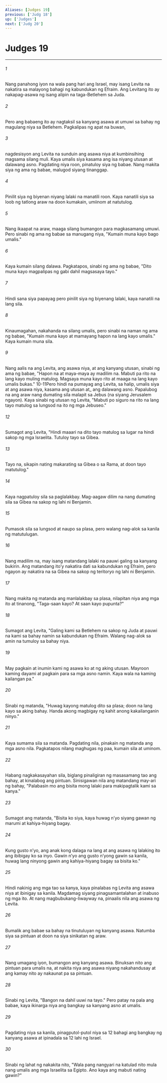 ```yaml
---
Aliases: [Judges 19]
previous: ['Judg 18']
up: ['Judges']
next: ['Judg 20']
---
```

# Judges 19

***






















###### 1 










Nang panahong iyon na wala pang hari ang Israel, may isang Levita na nakatira sa malayong bahagi ng kabundukan ng Efraim. Ang Levitang ito ay nakapag-asawa ng isang alipin na taga-Betlehem sa Juda. 





















###### 2 










Pero ang babaeng ito ay nagtaksil sa kanyang asawa at umuwi sa bahay ng magulang niya sa Betlehem. Pagkalipas ng apat na buwan, 





















###### 3 










nagdesisyon ang Levita na sunduin ang asawa niya at kumbinsihing magsama silang muli. Kaya umalis siya kasama ang isa niyang utusan at dalawang asno. Pagdating niya roon, pinatuloy siya ng babae. Nang makita siya ng ama ng babae, malugod siyang tinanggap. 





















###### 4 










Pinilit siya ng biyenan niyang lalaki na manatili roon. Kaya nanatili siya sa loob ng tatlong araw na doon kumakain, umiinom at natutulog. 





















###### 5 










Nang ikaapat na araw, maaga silang bumangon para magkasamang umuwi. Pero sinabi ng ama ng babae sa manugang niya, "Kumain muna kayo bago umalis." 





















###### 6 










Kaya kumain silang dalawa. Pagkatapos, sinabi ng ama ng babae, "Dito muna kayo magpalipas ng gabi dahil magsasaya tayo." 





















###### 7 










Hindi sana siya papayag pero pinilit siya ng biyenang lalaki, kaya nanatili na lang sila. 





















###### 8 










Kinaumagahan, nakahanda na silang umalis, pero sinabi na naman ng ama ng babae, "Kumain muna kayo at mamayang hapon na lang kayo umalis." Kaya kumain muna sila. 





















###### 9 










Nang aalis na ang Levita, ang asawa niya, at ang kanyang utusan, sinabi ng ama ng babae, "Hapon na at maya-maya ay madilim na. Mabuti pa rito na lang kayo muling matulog. Magsaya muna kayo rito at maaga na lang kayo umalis bukas." 10-11Pero hindi na pumayag ang Levita, sa halip, umalis siya at ang asawa niya, kasama ang utusan at_ ang dalawang asno. Papalubog na ang araw nang dumating sila malapit sa Jebus (na siyang Jerusalem ngayon). Kaya sinabi ng utusan ng Levita, "Mabuti po siguro na rito na lang tayo matulog sa lungsod na ito ng mga Jebuseo." 





















###### 12 










Sumagot ang Levita, "Hindi maaari na dito tayo matulog sa lugar na hindi sakop ng mga Israelita. Tutuloy tayo sa Gibea. 





















###### 13 










Tayo na, sikapin nating makarating sa Gibea o sa Rama, at doon tayo matutulog." 





















###### 14 










Kaya nagpatuloy sila sa paglalakbay. Mag-aagaw dilim na nang dumating sila sa Gibea na sakop ng lahi ni Benjamin. 





















###### 15 










Pumasok sila sa lungsod at naupo sa plasa, pero walang nag-alok sa kanila ng matutulugan. 





















###### 16 










Nang madilim na, may isang matandang lalaki na pauwi galing sa kanyang bukirin. Ang matandang itoʼy nakatira dati sa kabundukan ng Efraim, pero ngayon ay nakatira na sa Gibea na sakop ng teritoryo ng lahi ni Benjamin. 





















###### 17 










Nang makita ng matanda ang manlalakbay sa plasa, nilapitan niya ang mga ito at tinanong, "Taga-saan kayo? At saan kayo pupunta?" 





















###### 18 










Sumagot ang Levita, "Galing kami sa Betlehem na sakop ng Juda at pauwi na kami sa bahay namin sa kabundukan ng Efraim. Walang nag-alok sa amin na tumuloy sa bahay niya. 





















###### 19 










May pagkain at inumin kami ng asawa ko at ng aking utusan. Mayroon kaming dayami at pagkain para sa mga asno namin. Kaya wala na kaming kailangan pa." 





















###### 20 










Sinabi ng matanda, "Huwag kayong matulog dito sa plasa; doon na lang kayo sa aking bahay. Handa akong magbigay ng kahit anong kakailanganin ninyo." 





















###### 21 










Kaya sumama sila sa matanda. Pagdating nila, pinakain ng matanda ang mga asno nila. Pagkatapos nilang maghugas ng paa, kumain sila at uminom. 





















###### 22 










Habang nagkakasayahan sila, biglang pinaligiran ng masasamang tao ang bahay, at kinalabog ang pintuan. Sinisigawan nila ang matandang may-ari ng bahay, "Palabasin mo ang bisita mong lalaki para makipagtalik kami sa kanya." 





















###### 23 










Sumagot ang matanda, "Bisita ko siya, kaya huwag nʼyo siyang gawan ng marumi at kahiya-hiyang bagay. 





















###### 24 










Kung gusto nʼyo, ang anak kong dalaga na lang at ang asawa ng lalaking ito ang ibibigay ko sa inyo. Gawin nʼyo ang gusto nʼyong gawin sa kanila, huwag lang ninyong gawin ang kahiya-hiyang bagay sa bisita ko." 





















###### 25 










Hindi nakinig ang mga tao sa kanya, kaya pinalabas ng Levita ang asawa niya at ibinigay sa kanila. Magdamag siyang pinagsamantalahan at inabuso ng mga ito. At nang magbubukang-liwayway na, pinaalis nila ang asawa ng Levita. 





















###### 26 










Bumalik ang babae sa bahay na tinutuluyan ng kanyang asawa. Natumba siya sa pintuan at doon na siya sinikatan ng araw. 





















###### 27 










Nang umagang iyon, bumangon ang kanyang asawa. Binuksan nito ang pintuan para umalis na, at nakita niya ang asawa niyang nakahandusay at ang kamay nito ay nakaunat pa sa pintuan. 





















###### 28 










Sinabi ng Levita, "Bangon na dahil uuwi na tayo." Pero patay na pala ang babae, kaya ikinarga niya ang bangkay sa kanyang asno at umalis. 





















###### 29 










Pagdating niya sa kanila, pinagputol-putol niya sa 12 bahagi ang bangkay ng kanyang asawa at ipinadala sa 12 lahi ng Israel. 





















###### 30 










Sinabi ng lahat ng nakakita nito, "Wala pang nangyari na katulad nito mula nang umalis ang mga Israelita sa Egipto. Ano kaya ang mabuti nating gawin?"
